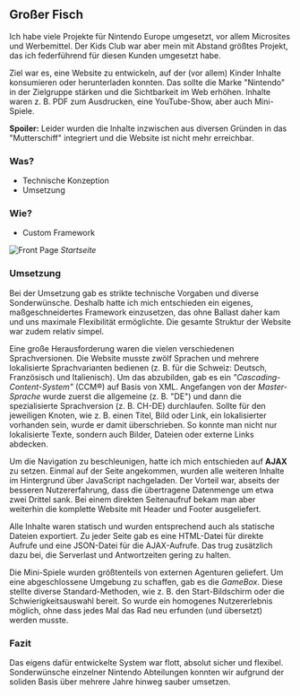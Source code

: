 ## Großer Fisch

Ich habe viele Projekte für Nintendo Europe umgesetzt, vor allem Microsites und Werbemittel. Der Kids Club war aber mein mit Abstand größtes Projekt, das ich federführend für diesen Kunden umgesetzt habe.

Ziel war es, eine Website zu entwickeln, auf der (vor allem) Kinder Inhalte konsumieren oder herunterladen konnten. Das sollte die Marke "Nintendo" in der Zielgruppe stärken und die Sichtbarkeit im Web erhöhen. Inhalte waren z. B. PDF zum Ausdrucken, eine YouTube-Show, aber auch Mini-Spiele.

**Spoiler:** Leider wurden die Inhalte inzwischen aus diversen Gründen in das "Mutterschiff" integriert und die Website ist nicht mehr erreichbar.

### Was?
* Technische Konzeption
* Umsetzung

### Wie?
* Custom Framework

![Front Page](/images/nintendo-kids-club-1.jpg)
*Startseite*

### Umsetzung
Bei der Umsetzung gab es strikte technische Vorgaben und diverse Sonderwünsche. Deshalb hatte ich mich entschieden ein eigenes, maßgeschneidertes Framework einzusetzen, das ohne Ballast daher kam und uns maximale Flexibilität ermöglichte. Die gesamte Struktur der Website war zudem relativ simpel.

Eine große Herausforderung waren die vielen verschiedenen Sprachversionen. Die Website musste zwölf Sprachen und mehrere lokalisierte Sprachvarianten bedienen (z. B. für die Schweiz: Deutsch, Französisch und Italienisch). Um das abzubilden, gab es ein *"Cascading-Content-System"* (CCM®) auf Basis von XML. Angefangen von der *Master-Sprache* wurde zuerst die allgemeine (z. B. "DE") und dann die spezialisierte Sprachversion (z. B. CH-DE) durchlaufen. Sollte für den jeweiligen Knoten, wie z. B. einen Titel, Bild oder Link, ein lokalisierter vorhanden sein, wurde er damit überschrieben. So konnte man nicht nur lokalisierte Texte, sondern auch Bilder, Dateien oder externe Links abdecken.

Um die Navigation zu beschleunigen, hatte ich mich entschieden auf **AJAX** zu setzen. Einmal auf der Seite angekommen, wurden alle weiteren Inhalte im Hintergrund über JavaScript nachgeladen. Der Vorteil war, abseits der besseren Nutzererfahrung, dass die übertragene Datenmenge um etwa zwei Drittel sank. Bei einem direkten Seitenaufruf bekam man aber weiterhin die komplette Website mit Header und Footer ausgeliefert.

Alle Inhalte waren statisch und wurden entsprechend auch als statische Dateien exportiert. Zu jeder Seite gab es eine HTML-Datei für direkte Aufrufe und eine JSON-Datei für die AJAX-Aufrufe. Das trug zusätzlich dazu bei, die Serverlast und Antwortzeiten gering zu halten.

Die Mini-Spiele wurden größtenteils von externen Agenturen geliefert. Um eine abgeschlossene Umgebung zu schaffen, gab es die *GameBox*. Diese stellte diverse Standard-Methoden, wie z. B. den Start-Bildschirm oder die Schwierigkeitsauswahl bereit. So wurde ein homogenes Nutzererlebnis möglich, ohne dass jedes Mal das Rad neu erfunden (und übersetzt) werden musste.

### Fazit
Das eigens dafür entwickelte System war flott, absolut sicher und flexibel. Sonderwünsche einzelner Nintendo Abteilungen konnten wir aufgrund der soliden Basis über mehrere Jahre hinweg sauber umsetzen.